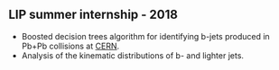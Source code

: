 ## LIP summer internship - 2018
* Boosted decision trees algorithm for identifying b-jets produced in Pb+Pb collisions at [CERN](https://home.cern).
* Analysis of the kinematic distributions of b- and lighter jets.
